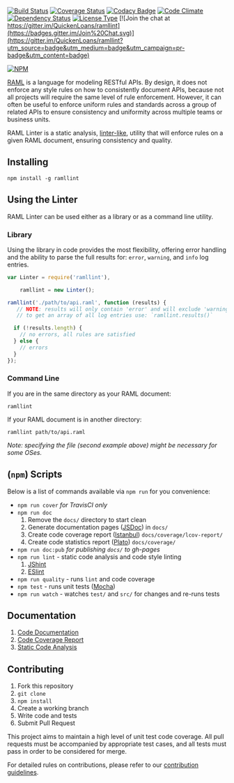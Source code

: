 [![Build Status](https://travis-ci.org/QuickenLoans/ramllint.svg)](https://travis-ci.org/QuickenLoans/ramllint)
[![Coverage Status](https://coveralls.io/repos/QuickenLoans/ramllint/badge.svg?branch=master)](https://coveralls.io/r/QuickenLoans/ramllint?branch=master)
[![Codacy Badge](https://www.codacy.com/project/badge/48c42e8f334e4dd9b3bccb96c3559f48)](https://www.codacy.com/app/QuickenLoans/ramllint)
[![Code Climate](https://codeclimate.com/github/QuickenLoans/ramllint/badges/gpa.svg)](https://codeclimate.com/github/QuickenLoans/ramllint)
[![Dependency Status](https://img.shields.io/david/QuickenLoans/ramllint.svg?style=flat-rounded)](https://david-dm.org/QuickenLoans/ramllint)
[![License Type](https://img.shields.io/badge/license-MIT-blue.svg)](LICENSE.md)
[![Join the chat at https://gitter.im/QuickenLoans/ramllint](https://badges.gitter.im/Join%20Chat.svg)](https://gitter.im/QuickenLoans/ramllint?utm_source=badge&utm_medium=badge&utm_campaign=pr-badge&utm_content=badge)

[![NPM](https://nodei.co/npm/ramllint.png)](https://npmjs.org/package/ramllint)

[RAML](http://raml.org) is a language for modeling RESTful APIs. By design,
it does not enforce any style rules on how to consistently document APIs,
because not all projects will require the same level of rule enforcement.
However, it can often be useful to enforce uniform rules and standards across a
group of related APIs to ensure consistency and uniformity across multiple teams
or business units.

RAML Linter is a static analysis, [linter-like](http://en.wikipedia.org/wiki/Lint_%28software%29),
utility that will enforce rules on a given RAML document, ensuring
consistency and quality.

## Installing


````
npm install -g ramllint
````

## Using the Linter

RAML Linter can be used either as a library or as a command line utility.

### Library

Using the library in code provides the most flexibility, offering error
handling and the ability to parse the full results for: `error`, `warning`, and
`info` log entries.

```js
var Linter = require('ramllint'),

    ramllint = new Linter();

ramllint('./path/to/api.raml', function (results) {
   // NOTE: results will only contain 'error' and will exclude 'warning' and 'info'
   // to get an array of all log entries use: `ramllint.results()`

  if (!results.length) {
    // no errors, all rules are satisfied
  } else {
    // errors
  }
});
```

### Command Line

If you are in the same directory as your RAML document:

```
ramllint
```

If your RAML document is in another directory:

```
ramllint path/to/api.raml
```

*Note: specifying the file (second example above) might be necessary for some OSes.*

## (`npm`) Scripts

Below is a list of commands available via `npm run` for you convenience:

  + `npm run cover` *for TravisCI only*
  + `npm run doc`
    1. Remove the `docs/` directory to start clean
    2. Generate documentation pages ([JSDoc](https://github.com/jsdoc3/jsdoc)) in `docs/`
    3. Create code coverage report ([Istanbul](https://github.com/gotwarlost/istanbul)) `docs/coverage/lcov-report/`
    4. Create code statistics report ([Plato](https://github.com/es-analysis/plato)) `docs/coverage/`
  + `npm run doc:pub` *for publishing `docs/` to gh-pages*
  + `npm run lint` - static code analysis and code style linting
    1. [JShint](https://github.com/jshint/jshint)
    2. [ESlint](https://github.com/eslint/eslint)
  + `npm run quality` - runs `lint` and code coverage
  + `npm test` - runs unit tests ([Mocha](https://github.com/mochajs/mocha))
  + `npm run watch` - watches `test/` and `src/` for changes and re-runs tests

## Documentation

  1. [Code Documentation](http://QuickenLoans.github.io/ramllint/)
  2. [Code Coverage Report](http://QuickenLoans.github.io/ramllint/coverage/lcov-report/)
  3. [Static Code Analysis](http://QuickenLoans.github.io/ramllint/stats/)

## Contributing

  1. Fork this repository
  2. `git clone`
  3. `npm install`
  4. Create a working branch
  5. Write code and tests
  6. Submit Pull Request

This project aims to maintain a high level of unit test code coverage. All pull
requests must be accompanied by appropriate test cases, and all tests must pass
in order to be considered for merge.

For detailed rules on contributions, please refer to our
[contribution guidelines](CONTRIBUTING.md).
